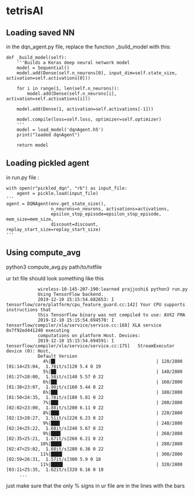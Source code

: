 # tetrisAI

## Loading saved NN

in the dqn_agent.py file, replace the function _build_model with this:


        
    def _build_model(self):
        '''Builds a Keras deep neural network model
        model = Sequential()
        model.add(Dense(self.n_neurons[0], input_dim=self.state_size, activation=self.activations[0]))

        for i in range(1, len(self.n_neurons)):
            model.add(Dense(self.n_neurons[i], activation=self.activations[i]))

        model.add(Dense(1, activation=self.activations[-1]))

        model.compile(loss=self.loss, optimizer=self.optimizer)
        '''
        model = load_model('dqnAgent.h5')
        print("loaded dqnAgent")
        
        return model
## Loading pickled agent
in run.py file :


    with open(r"pickled_dqn", "rb") as input_file:
        agent = pickle.load(input_file)
    '''
    agent = DQNAgent(env.get_state_size(),
                     n_neurons=n_neurons, activations=activations,
                     epsilon_stop_episode=epsilon_stop_episode, mem_size=mem_size,
                     discount=discount, replay_start_size=replay_start_size)
    '''
   
## Using compute_avg
python3 compute_avg.py path/to/txtfile

ur txt file should look something like this 


                wireless-10-145-207-190:learned prajjoshi$ python3 run.py
                Using TensorFlow backend.
                2019-12-10 15:15:54.682653: I tensorflow/core/platform/cpu_feature_guard.cc:142] Your CPU supports instructions that 
                this TensorFlow binary was not compiled to use: AVX2 FMA
                2019-12-10 15:15:54.694570: I tensorflow/compiler/xla/service/service.cc:168] XLA service 0x7f92ed441240 executing 
                computations on platform Host. Devices:
                2019-12-10 15:15:54.694591: I tensorflow/compiler/xla/service/service.cc:175]   StreamExecutor device (0): Host, 
                Default Version
                  4%|█▋                                      | 120/2800 [01:14<25:04,  1.78it/s]120 5.4 0 19
                  5%|██                                      | 140/2800 [01:27<28:00,  1.58it/s]140 5.57 0 22
                  6%|██▎                                     | 160/2800 [01:38<23:07,  1.90it/s]160 5.44 0 22
                  6%|██▌                                     | 180/2800 [01:50<24:35,  1.78it/s]180 5.81 0 22
                  7%|██▊                                     | 200/2800 [02:02<23:00,  1.88it/s]200 6.11 0 22
                  8%|███▏                                    | 220/2800 [02:13<28:27,  1.51it/s]220 6.23 0 22
                  9%|███▍                                    | 240/2800 [02:24<25:22,  1.68it/s]240 5.67 0 22
                  9%|███▋                                    | 260/2800 [02:35<25:21,  1.67it/s]260 6.21 0 22
                 10%|████                                    | 280/2800 [02:47<25:02,  1.68it/s]280 6.36 0 22
                 11%|████▎                                   | 300/2800 [02:59<26:31,  1.57it/s]300 5.9 0 18
                 11%|████▌                                   | 320/2800 [03:11<25:35,  1.62it/s]320 6.16 0 18
         ...

just make sure that the only % signs in ur file are in the lines with the bars
